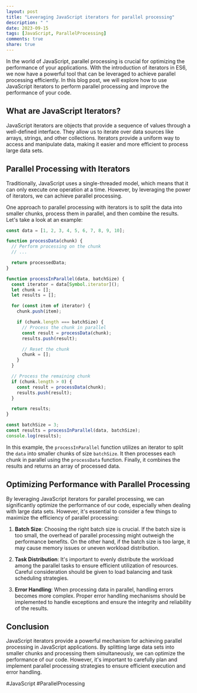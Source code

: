 ```yaml
---
layout: post
title: "Leveraging JavaScript iterators for parallel processing"
description: " "
date: 2023-09-15
tags: [JavaScript, ParallelProcessing]
comments: true
share: true
---
```


In the world of JavaScript, parallel processing is crucial for optimizing the performance of your applications. With the introduction of iterators in ES6, we now have a powerful tool that can be leveraged to achieve parallel processing efficiently. In this blog post, we will explore how to use JavaScript iterators to perform parallel processing and improve the performance of your code.

## What are JavaScript Iterators?
JavaScript iterators are objects that provide a sequence of values through a well-defined interface. They allow us to iterate over data sources like arrays, strings, and other collections. Iterators provide a uniform way to access and manipulate data, making it easier and more efficient to process large data sets.

## Parallel Processing with Iterators
Traditionally, JavaScript uses a single-threaded model, which means that it can only execute one operation at a time. However, by leveraging the power of iterators, we can achieve parallel processing.

One approach to parallel processing with iterators is to split the data into smaller chunks, process them in parallel, and then combine the results. Let's take a look at an example:

```javascript
const data = [1, 2, 3, 4, 5, 6, 7, 8, 9, 10];

function processData(chunk) {
  // Perform processing on the chunk
  // ...

  return processedData;
}

function processInParallel(data, batchSize) {
  const iterator = data[Symbol.iterator]();
  let chunk = [];
  let results = [];

  for (const item of iterator) {
    chunk.push(item);

    if (chunk.length === batchSize) {
      // Process the chunk in parallel
      const result = processData(chunk);
      results.push(result);

      // Reset the chunk
      chunk = [];
    }
  }

  // Process the remaining chunk
  if (chunk.length > 0) {
    const result = processData(chunk);
    results.push(result);
  }

  return results;
}

const batchSize = 3;
const results = processInParallel(data, batchSize);
console.log(results);
```

In this example, the `processInParallel` function utilizes an iterator to split the `data` into smaller chunks of size `batchSize`. It then processes each chunk in parallel using the `processData` function. Finally, it combines the results and returns an array of processed data.

## Optimizing Performance with Parallel Processing
By leveraging JavaScript iterators for parallel processing, we can significantly optimize the performance of our code, especially when dealing with large data sets. However, it's essential to consider a few things to maximize the efficiency of parallel processing:

1. **Batch Size**: Choosing the right batch size is crucial. If the batch size is too small, the overhead of parallel processing might outweigh the performance benefits. On the other hand, if the batch size is too large, it may cause memory issues or uneven workload distribution.

2. **Task Distribution**: It's important to evenly distribute the workload among the parallel tasks to ensure efficient utilization of resources. Careful consideration should be given to load balancing and task scheduling strategies.

3. **Error Handling**: When processing data in parallel, handling errors becomes more complex. Proper error handling mechanisms should be implemented to handle exceptions and ensure the integrity and reliability of the results.

## Conclusion
JavaScript iterators provide a powerful mechanism for achieving parallel processing in JavaScript applications. By splitting large data sets into smaller chunks and processing them simultaneously, we can optimize the performance of our code. However, it's important to carefully plan and implement parallel processing strategies to ensure efficient execution and error handling.

#JavaScript #ParallelProcessing
